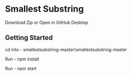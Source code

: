 # Smallest Substring 
Download Zip or Open in GitHub Desktop

## Getting Started
cd into - smallestsubstring-master\smallestsubstring-master

Run - npm install

Run - npm start
